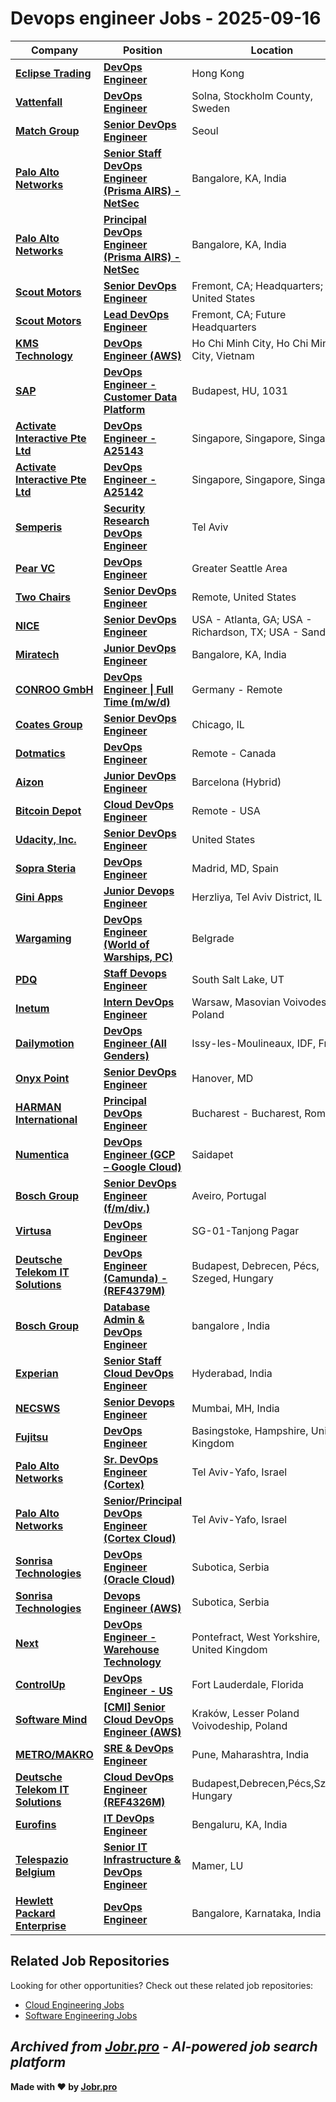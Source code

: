 # Devops engineer Jobs - 2025-09-16

| Company | Position | Location | Type | Date |
| ------- | -------- | -------- | ---- | ------ |
| **[Eclipse Trading](https://www.eclipsetrading.com/)** | **[DevOps Engineer](https://job-boards.greenhouse.io/eclipsetrading/jobs/8170617002)** | Hong Kong | On Site | Sep 16 |
| **[Vattenfall](https://group.vattenfall.com)** | **[DevOps Engineer](https://jobs.smartrecruiters.com/Vattenfall/744000082162527-devops-engineer)** | Solna, Stockholm County, Sweden | On Site | Sep 16 |
| **[Match Group](https://mtch.com/)** | **[Senior DevOps Engineer](https://jobs.lever.co/matchgroup/2f54ab53-c78d-4ef1-a543-812cb17a9bba)** | Seoul | On Site | Sep 16 |
| **[Palo Alto Networks](https://www.paloaltonetworks.com)** | **[Senior Staff DevOps Engineer (Prisma AIRS) - NetSec](https://jobs.smartrecruiters.com/PaloAltoNetworks2/744000082158318-senior-staff-devops-engineer-prisma-airs-netsec)** | Bangalore, KA, India | On Site | Sep 16 |
| **[Palo Alto Networks](https://www.paloaltonetworks.com)** | **[Principal DevOps Engineer (Prisma AIRS) - NetSec](https://jobs.smartrecruiters.com/PaloAltoNetworks2/744000082157406-principal-devops-engineer-prisma-airs-netsec)** | Bangalore, KA, India | On Site | Sep 16 |
| **[Scout Motors](https://www.scoutmotors.com/)** | **[Senior DevOps Engineer](https://job-boards.greenhouse.io/scoutmotors/jobs/4759098007)** | Fremont, CA; Headquarters; United States | On Site | Sep 16 |
| **[Scout Motors](https://www.scoutmotors.com/)** | **[Lead DevOps Engineer](https://job-boards.greenhouse.io/scoutmotors/jobs/4775417007)** | Fremont, CA; Future Headquarters | On Site | Sep 16 |
| **[KMS Technology](https://careers.kms-technology.com)** | **[DevOps Engineer (AWS)](https://jobs.smartrecruiters.com/KMSTechnology1/744000082146552-devops-engineer-aws-)** | Ho Chi Minh City, Ho Chi Minh City, Vietnam | On Site | Sep 16 |
| **[SAP](https://www.sap.com/)** | **[DevOps Engineer - Customer Data Platform](https://jobs.sap.com/job/Budapest-DevOps-Engineer-Customer-Data-Platform-1031/1248008601/)** | Budapest, HU, 1031 | On Site | Sep 16 |
| **[Activate Interactive Pte Ltd](https://www.activate.sg/)** | **[DevOps Engineer - A25143](https://apply.workable.com/j/F25548271A/apply)** | Singapore, Singapore, Singapore | On Site | Sep 16 |
| **[Activate Interactive Pte Ltd](https://www.activate.sg/)** | **[DevOps Engineer - A25142](https://apply.workable.com/j/5D40B35CB3/apply)** | Singapore, Singapore, Singapore | On Site | Sep 16 |
| **[Semperis](https://www.semperis.com/)** | **[Security Research DevOps Engineer](https://jobs.ashbyhq.com/semperis/d1ba9da3-6911-4af7-8027-734d4d200197)** | Tel Aviv | On Site | Sep 15 |
| **[Pear VC](https://pear.vc)** | **[DevOps Engineer](https://jobs.ashbyhq.com/pear/a6bfd1bf-8de3-4589-bc0d-09195c4dacb6)** | Greater Seattle Area | On Site | Sep 15 |
| **[Two Chairs](https://www.twochairs.com)** | **[Senior DevOps Engineer](https://www.twochairs.com/careers?gh_jid=8168234002)** | Remote, United States | Remote | Sep 15 |
| **[NICE](https://www.nice.com/)** | **[Senior DevOps Engineer](https://boards.eu.greenhouse.io/nice/jobs/4558833101?gh_jid=4558833101)** | USA - Atlanta, GA; USA - Richardson, TX; USA - Sandy, UT | On Site | Sep 15 |
| **[Miratech](https://miratechgroup.com/)** | **[Junior DevOps Engineer](https://jobs.smartrecruiters.com/Miratech1/744000082068750-junior-devops-engineer)** | Bangalore, KA, India | On Site | Sep 15 |
| **[CONROO GmbH](https://conroo.com/)** | **[DevOps Engineer \| Full Time (m/w/d)](https://join.com/companies/conroo1/14866120-devops-engineer-or-full-time-m-w-d)** | Germany - Remote | Remote | Sep 15 |
| **[Coates Group](https://coatesgroup.com/)** | **[Senior DevOps Engineer](https://jobs.lever.co/coatesgroup/f94a8ede-bcee-4f5a-939f-8364eb1db96e)** | Chicago, IL | On Site | Sep 15 |
| **[Dotmatics](https://www.dotmatics.com/)** | **[DevOps Engineer](https://www.dotmatics.com/jobs/apply?gh_jid=4605724005)** | Remote - Canada | Remote | Sep 15 |
| **[Aizon](https://www.aizon.ai/)** | **[Junior DevOps Engineer](https://jobs.lever.co/aizon/0b12a6ff-5bbe-4b53-ae5b-56d9142ae7bd)** | Barcelona (Hybrid) | On Site | Sep 15 |
| **[Bitcoin Depot](https://bitcoindepot.com/)** | **[Cloud DevOps Engineer](https://job-boards.greenhouse.io/bitcoindepot/jobs/6661773003)** | Remote - USA | Remote | Sep 15 |
| **[Udacity, Inc.](https://www.udacity.com/)** | **[Senior DevOps Engineer](https://job-boards.greenhouse.io/udacity/jobs/8078227002)** | United States | On Site | Sep 15 |
| **[Sopra Steria](https://www.soprasteria.com)** | **[DevOps Engineer](https://jobs.smartrecruiters.com/SopraSteria1/744000082026762-devops-engineer)** | Madrid, MD, Spain | On Site | Sep 15 |
| **[Gini Apps](https://www.gini-apps.com/)** | **[Junior Devops Engineer](https://www.comeet.com/jobs/gini-apps/66.000/junior-devops-engineer/A1.D56)** | Herzliya, Tel Aviv District, IL | On Site | Sep 15 |
| **[Wargaming](https://wargaming.com/)** | **[DevOps Engineer (World of Warships, PC)](https://boards.greenhouse.io/wargamingen/jobs/7227666?gh_jid=7227666)** | Belgrade | On Site | Sep 15 |
| **[PDQ](https://www.pdq.com/)** | **[Staff Devops Engineer](https://ats.rippling.com/pdq/jobs/d1b02e6a-23c1-460d-a894-cf0a9defd02c)** | South Salt Lake, UT | On Site | Sep 15 |
| **[Inetum](https://www.inetum.com)** | **[Intern DevOps Engineer](https://jobs.smartrecruiters.com/Inetum2/744000082020555-intern-devops-engineer)** | Warsaw, Masovian Voivodeship, Poland | On Site | Sep 15 |
| **[Dailymotion](https://www.dailymotion.com/)** | **[DevOps Engineer (All Genders)](https://jobs.smartrecruiters.com/Dailymotion/744000082009336-devops-engineer-all-genders-)** | Issy-les-Moulineaux, IDF, France | On Site | Sep 15 |
| **[Onyx Point](https://www.onyxpoint.com)** | **[Senior DevOps Engineer](https://onyxpointinc.catsone.com/careers/46015-General/jobs/16727072-Senior-DevOps-Engineer)** | Hanover, MD | On Site | Sep 15 |
| **[HARMAN International](https://www.harman.com/)** | **[Principal DevOps Engineer](https://jobsearch.harman.com/en_US/careers/JobDetail/Principal-DevOps-Engineer/28273)** | Bucharest - Bucharest, Romania | On Site | Sep 15 |
| **[Numentica](https://www.numentica.com/)** | **[DevOps Engineer (GCP – Google Cloud)](https://numentica.zohorecruit.com/jobs/Careers/253104000017992368)** | Saidapet | On Site | Sep 15 |
| **[Bosch Group](https://www.bosch.com)** | **[Senior DevOps Engineer (f/m/div.)](https://jobs.smartrecruiters.com/BoschGroup/744000082007105-senior-devops-engineer-f-m-div-)** | Aveiro, Portugal | On Site | Sep 15 |
| **[Virtusa](https://www.virtusa.com/)** | **[DevOps Engineer](https://virtusa.taleo.net/careersection/ex/jobdetail.ftl?job=CREQ232472)** | SG-01-Tanjong Pagar | On Site | Sep 15 |
| **[Deutsche Telekom IT Solutions](https://www.deutschetelekomitsolutions.hu)** | **[DevOps Engineer (Camunda) - (REF4379M)](https://jobs.smartrecruiters.com/DeutscheTelekomITSolutions/744000081997230-devops-engineer-camunda-ref4379m-)** | Budapest, Debrecen, Pécs, Szeged, Hungary | On Site | Sep 15 |
| **[Bosch Group](https://www.bosch.com)** | **[Database Admin & DevOps Engineer](https://jobs.smartrecruiters.com/BoschGroup/744000081996539-database-admin-devops-engineer)** | bangalore , India | On Site | Sep 15 |
| **[Experian](https://www.experian.com/)** | **[Senior Staff Cloud DevOps Engineer](https://jobs.smartrecruiters.com/Experian/744000081986717-senior-staff-cloud-devops-engineer)** | Hyderabad, India | On Site | Sep 15 |
| **[NECSWS](https://www.necsws.com)** | **[Senior Devops Engineer](https://jobs.smartrecruiters.com/NECSWS/744000081985255-senior-devops-engineer)** | Mumbai, MH, India | On Site | Sep 15 |
| **[Fujitsu](https://www.fujitsu.com/)** | **[DevOps Engineer](https://edzt.fa.em4.oraclecloud.com/hcmUI/CandidateExperience/en/sites/jobsearch/job/30475)** | Basingstoke, Hampshire, United Kingdom | On Site | Sep 15 |
| **[Palo Alto Networks](https://www.paloaltonetworks.com)** | **[Sr. DevOps Engineer (Cortex)](https://jobs.smartrecruiters.com/PaloAltoNetworks2/744000081962305-sr-devops-engineer-cortex-)** | Tel Aviv-Yafo, Israel | On Site | Sep 15 |
| **[Palo Alto Networks](https://www.paloaltonetworks.com)** | **[Senior/Principal DevOps Engineer (Cortex Cloud)](https://jobs.smartrecruiters.com/PaloAltoNetworks2/744000081961370-senior-principal-devops-engineer-cortex-cloud-)** | Tel Aviv-Yafo, Israel | On Site | Sep 15 |
| **[Sonrisa Technologies](https://www.sonrisa.hu/)** | **[DevOps Engineer (Oracle Cloud)](https://www.careers.sonrisa.hu/jobs/6450739-devops-engineer-oracle-cloud)** | Subotica, Serbia | On Site | Sep 15 |
| **[Sonrisa Technologies](https://www.sonrisa.hu/)** | **[Devops Engineer (AWS)](https://www.careers.sonrisa.hu/jobs/6450736-devops-engineer-aws)** | Subotica, Serbia | On Site | Sep 15 |
| **[Next](https://www.next.co.uk/)** | **[DevOps Engineer - Warehouse Technology](https://ekeq.fa.em2.oraclecloud.com/hcmUI/CandidateExperience/en/sites/jobsearch/job/71772)** | Pontefract, West Yorkshire, United Kingdom | On Site | Sep 15 |
| **[ControlUp](https://www.controlup.com/)** | **[DevOps Engineer - US](https://jobs.lever.co/controlup/2d487e7e-5f28-4e98-9754-3ac9950b2e93)** | Fort Lauderdale, Florida | On Site | Sep 15 |
| **[Software Mind](https://softwaremind.com)** | **[\[CMI\] Senior Cloud DevOps Engineer (AWS)](https://jobs.smartrecruiters.com/SoftwareMind/744000081947345--cmi-senior-cloud-devops-engineer-aws-)** | Kraków, Lesser Poland Voivodeship, Poland | On Site | Sep 15 |
| **[METRO/MAKRO](https://www.metroag.de/)** | **[SRE & DevOps Engineer](https://jobs.smartrecruiters.com/METROMAKRO/744000081942910-sre-devops-engineer)** | Pune, Maharashtra, India | On Site | Sep 15 |
| **[Deutsche Telekom IT Solutions](https://www.deutschetelekomitsolutions.hu)** | **[Cloud DevOps Engineer (REF4326M)](https://jobs.smartrecruiters.com/DeutscheTelekomITSolutions/744000081943580-cloud-devops-engineer-ref4326m-)** | Budapest,Debrecen,Pécs,Szeged, Hungary | On Site | Sep 15 |
| **[Eurofins](https://www.eurofins.com)** | **[IT DevOps Engineer](https://jobs.smartrecruiters.com/Eurofins/744000081937225-it-devops-engineer)** | Bengaluru, KA, India | On Site | Sep 15 |
| **[Telespazio Belgium](https://www.vitrocisetbelgium.com)** | **[Senior IT Infrastructure & DevOps Engineer](https://telespazio-be.breezy.hr/p/0b1bfe05af9b01-senior-it-infrastructure-devops-engineer)** | Mamer, LU | On Site | Sep 15 |
| **[Hewlett Packard Enterprise](https://www.hpe.com/)** | **[DevOps Engineer](https://hpe.wd5.myworkdayjobs.com/en-US/ACJobSite/job/Bangalore-Karnataka-India/DevOps-Engineer_1193772)** | Bangalore, Karnataka, India | On Site | Sep 15 |

## Related Job Repositories

Looking for other opportunities? Check out these related job repositories:

- [Cloud Engineering Jobs](https://github.com/jobs-jobr-pro/Cloud-Engineering-Jobs)
- [Software Engineering Jobs](https://github.com/jobs-jobr-pro/Software-Engineering-Jobs)



*Archived from [Jobr.pro](https://jobr.pro?utm_source=github&utm_medium=repo&utm_campaign=github-devops-jobs) - AI-powered job search platform*
---

**Made with ❤️ by [Jobr.pro](https://jobr.pro?utm_source=github&utm_medium=repo&utm_campaign=github-devops-jobs)**